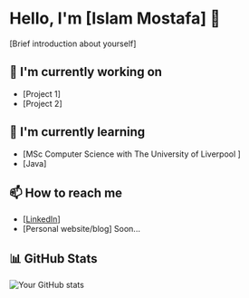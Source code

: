 # Hello, I'm [Islam Mostafa] 👋

[Brief introduction about yourself]

## 🔭 I'm currently working on
- [Project 1]
- [Project 2]

## 🌱 I'm currently learning
- [MSc Computer Science with The University of Liverpool ]
- [Java]

## 📫 How to reach me
- [[LinkedIn](https://www.linkedin.com/in/islamostafa/)]
- [Personal website/blog] Soon...


## 📊 GitHub Stats
![Your GitHub stats](https://github-readme-stats.vercel.app/api?username=yourusername&show_icons=true)

